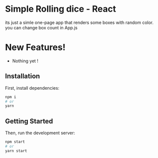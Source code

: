 # Simple Rolling dice - React

its just a simle one-page app that renders some boxes with random color. you can change box count in App.js

# New Features!

- Nothing yet !

## Installation

First, install dependencies:

```bash
npm i
# or
yarn
```

## Getting Started

Then, run the development server:

```bash
npm start
# or
yarn start
```
